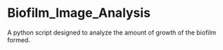 # Biofilm_Image_Analysis
A python script designed to analyze the amount of growth of the biofilm formed.
